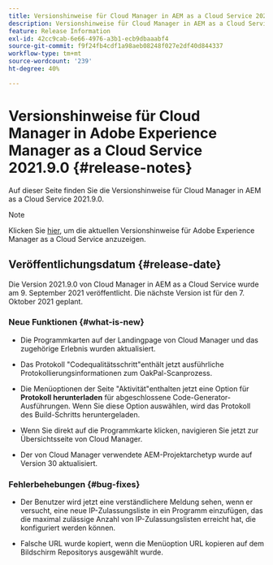 ```yaml
---
title: Versionshinweise für Cloud Manager in AEM as a Cloud Service 2021.9.0
description: Versionshinweise für Cloud Manager in AEM as a Cloud Service 2021.9.0
feature: Release Information
exl-id: 42cc9cab-6e66-4976-a3b1-ecb9dbaaabf4
source-git-commit: f9f24fb4cdf1a98aeb08248f027e2df40d844337
workflow-type: tm+mt
source-wordcount: '239'
ht-degree: 40%

---
```


# Versionshinweise für Cloud Manager in Adobe Experience Manager as a Cloud Service 2021.9.0 {#release-notes}

Auf dieser Seite finden Sie die Versionshinweise für Cloud Manager in AEM as a Cloud Service 2021.9.0.

>[!NOTE]
>Klicken Sie [hier](https://experienceleague.adobe.com/docs/experience-manager-cloud-service/release-notes/release-notes/release-notes-current.html?lang=de), um die aktuellen Versionshinweise für Adobe Experience Manager as a Cloud Service anzuzeigen.

## Veröffentlichungsdatum {#release-date}

Die Version 2021.9.0 von Cloud Manager in AEM as a Cloud Service wurde am 9. September 2021 veröffentlicht.
Die nächste Version ist für den 7. Oktober 2021 geplant.

### Neue Funktionen {#what-is-new}

* Die Programmkarten auf der Landingpage von Cloud Manager und das zugehörige Erlebnis wurden aktualisiert.

* Das Protokoll &quot;Codequalitätsschritt&quot;enthält jetzt ausführliche Protokollierungsinformationen zum OakPal-Scanprozess.

* Die Menüoptionen der Seite &quot;Aktivität&quot;enthalten jetzt eine Option für **Protokoll herunterladen** für abgeschlossene Code-Generator-Ausführungen. Wenn Sie diese Option auswählen, wird das Protokoll des Build-Schritts heruntergeladen.

* Wenn Sie direkt auf die Programmkarte klicken, navigieren Sie jetzt zur Übersichtsseite von Cloud Manager.

* Der von Cloud Manager verwendete AEM-Projektarchetyp wurde auf Version 30 aktualisiert.

### Fehlerbehebungen {#bug-fixes}

* Der Benutzer wird jetzt eine verständlichere Meldung sehen, wenn er versucht, eine neue IP-Zulassungsliste in ein Programm einzufügen, das die maximal zulässige Anzahl von IP-Zulassungslisten erreicht hat, die konfiguriert werden können.

* Falsche URL wurde kopiert, wenn die Menüoption URL kopieren auf dem Bildschirm Repositorys ausgewählt wurde.

